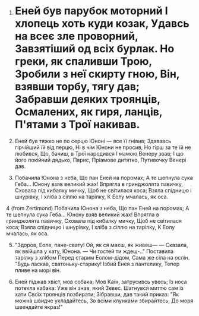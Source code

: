 1. Еней був парубок моторний
   І хлопець хоть куди козак,
   Удавсь на всеє зле проворний,
   Завзятіший од всіх бурлак.
   Но греки, як спаливши Трою,
   Зробили з неї скирту гною,
   Він, взявши торбу, тягу дав;
   Забравши деяких троянців,
   Осмалених, як гиря, ланців,
   П'ятами з Трої накивав.
   =======

3. Еней був тяжко не по серцю
   Юноні — все її гнівив;
   Здававсь гірчійший їй від перцю,
   Ні в чім Юнони не просив;
   Но гірш за те їй не любився,
   Що, бачиш, в Трої народився
   І мамою Венеру звав;
   І що його покійний дядько,
   Парис, Пріамове дитятко,
   Путивочку Венері дав.

4. Побачила Юнона з неба,
   Що пан Еней на поромах;
   А те шепнула сука Геба...
   Юнону взяв великий жах!
   Впрягла в гринджолята павичку,
   Сховала під кибалку мичку,
   Щоб не світилася коса;
   Взяла спідницю і шнурівку,
   І хліба з сіллю на тарілку,
   К Еолу мчалась, як оса.

4 (from Zertimond) Побачила Юнона з неба,
Що пан Еней на поромах;
А те шепнула сука Геба...
Юнону взяв великий жах!
Впрягла в гринджолята павичку,
Сховала під кибалку мичку,
Щоб не світилася коса;
Взяла спідницю і шнурівку,
І хліба з сіллю на тарілку,
К Еолу мчалась, як оса.


5. "Здоров, Еоле, пане-свату!
   Ой, як ся маєш, як живеш— —
   Сказала, як ввійшла у хату,
   Юнона. — Чи гостей ти ждеш-.."
   Поставила тарілку з хлібом
   Перед старим Еолом-дідом,
   Сама же сіла на ослін.
   "Будь ласкав, сватоньку-старику!
   Ізбий Енея з пантелику,
   Тепер пливе на морі він.

50. Еней піджав хвіст, мов собака;
   Мов Каїн, затрусивсь увесь;
   Із носа потекла кабака:
   Уже він знав, який Зевес.
   Шатнувся миттю сам із хати
   Своїх троянців позбирати;
   Зібравши, дав такий приказ:
   "Як можна швидче укладайтесь,
   Зо всіми клунками збирайтесь,
   До моря швендайте якраз!"

